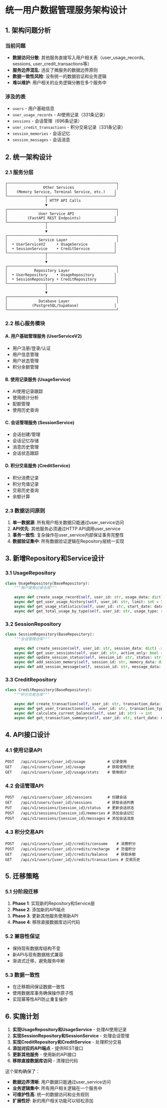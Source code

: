 # 统一用户数据管理服务架构设计

## 1. 架构问题分析

### 当前问题
- **数据访问分散**: 其他服务直接写入用户相关表（user_usage_records, sessions, user_credit_transactions等）
- **服务边界混乱**: 违反了微服务的数据边界原则
- **数据一致性风险**: 没有统一的数据验证和业务逻辑
- **难以维护**: 用户相关的业务逻辑分散在多个服务中

### 涉及的表
- `users` - 用户基础信息
- `user_usage_records` - AI使用记录（331条记录）
- `sessions` - 会话管理（696条记录）
- `user_credit_transactions` - 积分交易记录（331条记录）
- `session_memories` - 会话记忆
- `session_messages` - 会话消息

## 2. 统一架构设计

### 2.1 服务分层

```
┌─────────────────────────────────────────────────┐
│                Other Services                   │
│    (Memory Service, Terminal Service, etc.)    │
└─────────────────┬──────────────────────────────┘
                  │ HTTP API Calls
                  ▼
┌─────────────────────────────────────────────────┐
│              User Service API                   │
│         (FastAPI REST Endpoints)               │
└─────────────────┬──────────────────────────────┘
                  │
                  ▼
┌─────────────────────────────────────────────────┐
│              Service Layer                      │
│  • UserServiceV2     • UsageService            │
│  • SessionService    • CreditService           │
└─────────────────┬──────────────────────────────┘
                  │
                  ▼
┌─────────────────────────────────────────────────┐
│            Repository Layer                     │
│  • UserRepository    • UsageRepository         │
│  • SessionRepository • CreditRepository        │
└─────────────────┬──────────────────────────────┘
                  │
                  ▼
┌─────────────────────────────────────────────────┐
│              Database Layer                     │
│           (PostgreSQL/Supabase)                │
└─────────────────────────────────────────────────┘
```

### 2.2 核心服务模块

#### A. 用户基础管理服务 (UserServiceV2)
- 用户注册/登录/认证
- 用户信息管理
- 用户状态管理
- 积分余额管理

#### B. 使用记录服务 (UsageService)
- AI使用记录跟踪
- 使用统计分析
- 配额管理
- 使用历史查询

#### C. 会话管理服务 (SessionService)
- 会话创建/管理
- 会话记忆存储
- 消息历史管理
- 会话状态跟踪

#### D. 积分交易服务 (CreditService)
- 积分消费记录
- 积分充值记录
- 交易历史查询
- 余额计算

### 2.3 数据访问原则

1. **单一数据源**: 所有用户相关数据只能通过user_service访问
2. **API优先**: 其他服务必须通过HTTP API调用user_service
3. **事务一致性**: 复杂操作在user_service内部保证事务完整性
4. **数据验证集中**: 所有数据验证逻辑在Repository层统一实现

## 3. 新增Repository和Service设计

### 3.1 UsageRepository
```python
class UsageRepository(BaseRepository):
    """用户使用记录仓库"""
    
    async def create_usage_record(self, user_id: str, usage_data: dict) -> UsageRecord
    async def get_user_usage_history(self, user_id: str, limit: int = 50) -> List[UsageRecord]
    async def get_usage_statistics(self, user_id: str, start_date: datetime, end_date: datetime) -> dict
    async def get_total_usage_by_type(self, user_id: str, usage_type: str) -> int
```

### 3.2 SessionRepository
```python
class SessionRepository(BaseRepository):
    """会话管理仓库"""
    
    async def create_session(self, user_id: str, session_data: dict) -> Session
    async def get_user_sessions(self, user_id: str, active_only: bool = False) -> List[Session]
    async def update_session_status(self, session_id: str, status: str) -> bool
    async def add_session_memory(self, session_id: str, memory_data: dict) -> SessionMemory
    async def add_session_message(self, session_id: str, message_data: dict) -> SessionMessage
```

### 3.3 CreditRepository
```python
class CreditRepository(BaseRepository):
    """积分交易仓库"""
    
    async def create_transaction(self, user_id: str, transaction_data: dict) -> CreditTransaction
    async def get_user_transactions(self, user_id: str, transaction_type: str = None) -> List[CreditTransaction]
    async def calculate_current_balance(self, user_id: str) -> int
    async def get_transaction_summary(self, user_id: str, start_date: datetime, end_date: datetime) -> dict
```

## 4. API接口设计

### 4.1 使用记录API
```
POST   /api/v1/users/{user_id}/usage          # 记录使用
GET    /api/v1/users/{user_id}/usage          # 获取使用历史
GET    /api/v1/users/{user_id}/usage/stats    # 使用统计
```

### 4.2 会话管理API
```
POST   /api/v1/users/{user_id}/sessions       # 创建会话
GET    /api/v1/users/{user_id}/sessions       # 获取会话列表
PUT    /api/v1/sessions/{session_id}/status   # 更新会话状态
POST   /api/v1/sessions/{session_id}/memories # 添加会话记忆
POST   /api/v1/sessions/{session_id}/messages # 添加会话消息
```

### 4.3 积分交易API
```
POST   /api/v1/users/{user_id}/credits/consume    # 消费积分
POST   /api/v1/users/{user_id}/credits/recharge   # 充值积分
GET    /api/v1/users/{user_id}/credits/balance    # 获取余额
GET    /api/v1/users/{user_id}/credits/transactions # 交易历史
```

## 5. 迁移策略

### 5.1 分阶段迁移
1. **Phase 1**: 实现新的Repository和Service层
2. **Phase 2**: 添加新的API端点
3. **Phase 3**: 更新其他服务使用新API
4. **Phase 4**: 移除直接数据库访问代码

### 5.2 兼容性保证
- 保持现有数据库结构不变
- 新API与现有数据格式兼容
- 渐进式迁移，避免服务中断

### 5.3 数据一致性
- 在迁移期间保证数据一致性
- 使用数据库事务确保操作原子性
- 实现幂等性API防止重复操作

## 6. 实施计划

1. **实现UsageRepository和UsageService** - 处理AI使用记录
2. **实现SessionRepository和SessionService** - 处理会话管理
3. **实现CreditRepository和CreditService** - 处理积分交易
4. **添加对应的API端点** - 提供REST接口
5. **更新其他服务** - 使用新的API接口
6. **移除直接数据库访问** - 清理旧代码

这个架构确保了：
- **数据边界清晰**: 用户数据只能通过user_service访问
- **业务逻辑集中**: 所有用户相关逻辑在一个服务中
- **可维护性高**: 统一的数据访问和业务规则
- **扩展性好**: 新的用户相关功能可以轻松添加